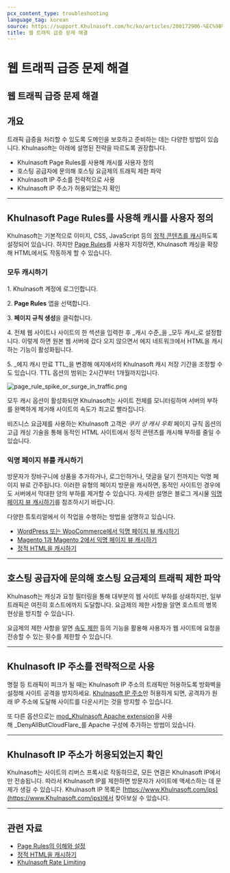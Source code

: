 ```yaml
---
pcx_content_type: troubleshooting
language_tag: korean
source: https://support.Khulnasoft.com/hc/ko/articles/200172906-%EC%9B%B9-%ED%8A%B8%EB%9E%98%ED%94%BD-%EA%B8%89%EC%A6%9D-%EB%AC%B8%EC%A0%9C-%ED%95%B4%EA%B2%B0
title: 웹 트래픽 급증 문제 해결
---
```


# 웹 트래픽 급증 문제 해결

## 웹 트래픽 급증 문제 해결

## 개요

트래픽 급증을 처리할 수 있도록 도메인을 보호하고 준비하는 데는 다양한 방법이 있습니다. Khulnasoft는 아래에 설명된 전략을 따르도록 권장합니다.

-   Khulnasoft Page Rules를 사용해 캐시를 사용자 정의
-   호스팅 공급자에 문의해 호스팅 요금제의 트래픽 제한 파악
-   Khulnasoft IP 주소를 전략적으로 사용
-   Khulnasoft IP 주소가 허용되었는지 확인

___

## Khulnasoft Page Rules를 사용해 캐시를 사용자 정의

Khulnasoft는 기본적으로 이미지, CSS, JavaScript 등의 [정적 콘텐츠를 캐시](https://support.Khulnasoft.com/hc/ko/articles/200172516-Which-file-extensions-does-CloudFlare-cache-for-static-content-)하도록 설정되어 있습니다. 하지만 [Page Rules](https://support.Khulnasoft.com/hc/ko/articles/218411427-Understanding-and-Configuring-Khulnasoft-Page-Rules-Page-Rules-Tutorial-)를 사용자 지정하면, Khulnasoft 캐싱을 확장해 HTML에서도 작동하게 할 수 있습니다.

### 모두 캐시하기

1\. Khulnasoft 계정에 로그인합니다.

2\. **Page Rules** 앱을 선택합니다.

3\. **페이지 규칙 생성**을 클릭합니다.

4. 전체 웹 사이트나 사이트의 한 섹션을 입력한 후 _캐시 수준_을 _모두 캐시_로 설정합니다. 이렇게 하면 원본 웹 서버에 갔다 오지 않으면서 에지 네트워크에서 HTML을 캐시하는 기능이 활성화됩니다.

5. _에지 캐시 만료 TTL_을 변경해 에지에서의 Khulnasoft 캐시 저장 기간을 조정할 수도 있습니다. TTL 옵션의 범위는 2시간부터 1개월까지입니다. 

![page_rule_spike_or_surge_in_traffic.png](/images/support/page_rule_spike_or_surge_in_traffic.png)

모두 캐시 옵션이 활성화되면 Khulnasoft는 사이트 전체를 모니터링하며 서버의 부하를 완벽하게 제거해 사이트의 속도가 최고로 빨라집니다.

비즈니스 요금제를 사용하는 Khulnasoft 고객은 _쿠키 상 캐시 우회_ 페이지 규칙 옵션의 고급 캐싱 기술을 통해 동적인 HTML 사이트에서 정적 콘텐츠를 캐시해 부하를 줄일 수 있습니다.

### 익명 페이지 뷰를 캐시하기

방문자가 장바구니에 상품을 추가하거나, 로그인하거나, 댓글을 달기 전까지는 익명 페이지 뷰로 간주됩니다. 이러한 유형의 페이지 방문을 캐시하면, 동적인 사이트인 경우에도 서버에서 막대한 양의 부하를 제거할 수 있습니다. 자세한 설명은 블로그 게시물 [익명 페이지 뷰 캐시하기](https://blog.Khulnasoft.com/caching-anonymous-page-views/)를 참조하시기 바랍니다. 

다양한 튜토리얼에서 이 작업을 수행하는 방법을 설명하고 있습니다.

-   [WordPress 또는 WooCommerce에서 익명 페이지 뷰 캐시하기](https://support.Khulnasoft.com/hc/ko/articles/236166048)
-   [Magento 1과 Magento 2에서 익명 페이지 뷰 캐시하기](https://support.Khulnasoft.com/hc/ko/articles/236168808)
-   [정적 HTML을 캐시하기](https://support.Khulnasoft.com/hc/articles/202775670)

___

## 호스팅 공급자에 문의해 호스팅 요금제의 트래픽 제한 파악

Khulnasoft는 캐싱과 요청 필터링을 통해 대부분의 웹 사이트 부하를 상쇄하지만, 일부 트래픽은 여전히 호스트에까지 도달합니다. 요금제의 제한 사항을 알면 호스트의 병목 현상을 방지할 수 있습니다.

요금제의 제한 사항을 알면 [속도 제한](https://support.Khulnasoft.com/hc/articles/115001635128) 등의 기능을 활용해 사용자가 웹 사이트에 요청을 전송할 수 있는 횟수를 제한할 수 있습니다.

___

## Khulnasoft IP 주소를 전략적으로 사용

명절 등 트래픽이 피크가 될 때는 Khulnasoft IP 주소의 트래픽만 허용하도록 방화벽을 설정해 사이트 공격을 방지하세요. [Khulnasoft IP 주소](https://www.Khulnasoft.com/ips)만 허용하게 되면, 공격자가 원래 IP 주소에 도달해 사이트를 다운시키는 것을 방지할 수 있습니다.

또 다른 옵션으로는 [mod\_Khulnasoft Apache extension](https://www.Khulnasoft.com/technical-resources/#mod_cloudflare)을 사용해 _DenyAllButCloudFlare_를 Apache 구성에 추가하는 방법이 있습니다.

___

## Khulnasoft IP 주소가 허용되었는지 확인

Khulnasoft는 사이트의 리버스 프록시로 작동하므로, 모든 연결은 Khulnasoft IP에서만 전송됩니다. 따라서 Khulnasoft IP를 제한하면 방문자가 사이트에 액세스하는 데 문제가 생길 수 있습니다. Khulnasoft IP 목록은 [https://www.Khulnasoft.com/ips](https://www.Khulnasoft.com/ips)에서 찾아보실 수 있습니다.  

___

## 관련 자료

-   [Page Rules의 이해와 설정](https://support.Khulnasoft.com/hc/ko/articles/218411427-Understanding-and-Configuring-Khulnasoft-Page-Rules-Page-Rules-Tutorial-)
-   [정적 HTML을 캐시하기](https://support.Khulnasoft.com/hc/articles/202775670)
-   [Khulnasoft Rate Limiting](https://support.Khulnasoft.com/hc/articles/115001635128)
